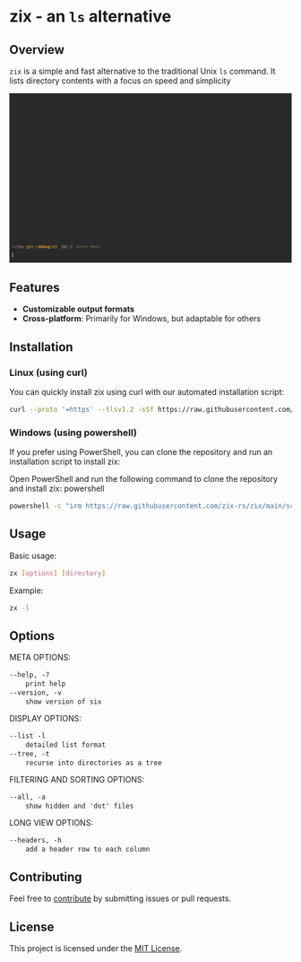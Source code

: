 # zix - an `ls` alternative
## Overview
`zix` is a simple and fast alternative to the traditional Unix `ls` command. It lists directory contents with a focus on speed and simplicity

![zix gif](./assets/zix.gif)

## Features
- **Customizable output formats**
- **Cross-platform**: Primarily for Windows, but adaptable for others

## Installation

### Linux (using curl)
You can quickly install zix using curl with our automated installation script:
```bash
curl --proto '=https' --tlsv1.2 -sSf https://raw.githubusercontent.com/zix-rs/zix/main/scripts/install.sh | bash
```

### Windows (using powershell)
If you prefer using PowerShell, you can clone the repository and run an installation script to install zix:

Open PowerShell and run the following command to clone the repository and install zix:
powershell

```bash
powershell -c "irm https://raw.githubusercontent.com/zix-rs/zix/main/scripts/install.ps1 | iex"
```

## Usage
Basic usage:
```bash
zx [options] [directory]
```

Example:
```bash
zx -l
```

## Options
META OPTIONS:

    --help, -?
        print help
    --version, -v
        show version of six

DISPLAY OPTIONS:

    --list -l
        detailed list format
    --tree, -t
        recurse into directories as a tree

FILTERING AND SORTING OPTIONS:

    --all, -a
        show hidden and 'dot' files

LONG VIEW OPTIONS:

    --headers, -h
        add a header row to each column

## Contributing
Feel free to [contribute](./CONTRIBUTING.md) by submitting issues or pull requests.


## License
This project is licensed under the [MIT License](./LICENSE).

